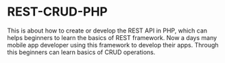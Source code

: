 # REST-CRUD-PHP
This is about how to create or develop the REST API in PHP, which can helps beginners to learn the basics of REST framework. Now a days many mobile app developer using this framework to develop their apps. Through this beginners can learn basics of CRUD operations.

